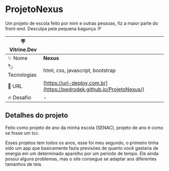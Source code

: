# ProjetoNexus

Um projeto de escola feito por mim e outras pessoas, fiz a maior parte do front-end.
Desculpa pela pequena bagunça :P

| :placard: Vitrine.Dev |     |
| -------------  | --- |
| :sparkles: Nome        | **Nexus**
| :label: Tecnologias | html, css, javascript, bootstrap
| :rocket: URL         | [https://url-deploy.com.br](https://pedrodek.github.io/ProjetoNexus/)
| :fire: Desafio     | -

<!-- Inserir imagem com a #vitrinedev ao final do link -->

## Detalhes do projeto

Feito como projeto de ano da minha escola (SENAC), projeto de ano é como se fosse um tcc.

Esses projetos tem todos os anos, esse foi meu segundo, o primeiro tinha sido um app que basicamente fazia previsões de quanto você gastaria de energia em um determinado aparelho por um periodo de tempo.
Ele ainda possui alguns problemas, mas o site consegue se adaptar aos diferentes tamanhos de tela.

